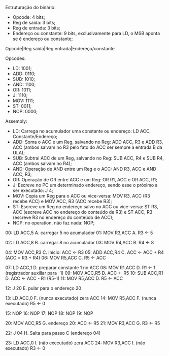 Estruturação do binário:
- Opcode: 4 bits;
- Reg de saída: 3 bits;
- Reg de entrada: 3 bits;
- Endereço ou constante: 9 bits, exclusivamente para LD, o MSB aponta se é endereço ou constante;

Opcode|Reg saida|Reg entrada|Endereço/constante

Opcodes:
- LD: 1001;
- ADD: 0110;
- SUB: 1010;
- AND: 1100;
- OR: 1011;
- J: 1110;
- MOV: 1111;
- ST: 0011;
- NOP: 0000;

Assembly:
- LD: Carrega no acumulador uma constante ou endereço: 
LD ACC, Constante/Endereço;
- ADD: Soma o ACC e um Reg, salvando no Reg:
ADD ACC, R3 e ADD R3, ACC (ambos salvam no R3 pelo fato do ACC ser sempre a entrada B da ULA);
- SUB: Subtrai ACC de um Reg, salvando no Reg:
SUB ACC, R4 e SUB R4, ACC (ambos salvam no R4);
- AND: Operação de AND entre um Reg e o ACC:
AND R3, ACC e AND ACC, R3;
- OR: Operação de OR entre ACC e um Reg:
OR R1, ACC e OR ACC, R1;
- J: Escreve no PC um determinado endereço, sendo esse o próximo a ser executado:
J 4;
- MOV: Copia um Reg para o ACC ou vice-versa:
MOV R3, ACC (R3 recebe ACC) e MOV ACC, R3 (ACC recebe R3);
- ST: Escreve um Reg no endereço salvo no ACC ou vice-versa:
ST R3, ACC (escreve ACC no endereço do conteúdo de R3) e ST ACC, R3 (escreve R3 no endereço do conteúdo de ACC);
- NOP: no operation, não faz nada:
NOP;


00: LD  ACC,5        A. carregar 5 no acumulador
01: MOV R3,ACC       A. R3 ← 5

02: LD  ACC,8        B. carregar 8 no acumulador
03: MOV R4,ACC       B. R4 ← 8

04: MOV ACC,R3       C. início: ACC ← R3
05: ADD ACC,R4       C. ACC ← ACC + R4  (ACC = R3 + R4)
06: MOV R5,ACC       C. R5 ← ACC

07: LD  ACC,1        D. preparar constante 1 no ACC
08: MOV R1,ACC       D. R1 ← 1 (registrador auxiliar para -1)
09: MOV ACC,R5       D. ACC ← R5
10: SUB ACC,R1       D. ACC ← ACC - R1  (R5-1)
11: MOV R5,ACC       D. R5 ← ACC

12: J   20           E. pular para o endereço 20

13: LD  ACC,0        F. (nunca executado) zera ACC
14: MOV R5,ACC       F. (nunca executado) R5 ← 0

15: NOP
16: NOP
17: NOP
18: NOP
19: NOP

20: MOV ACC,R5       G. endereço 20: ACC ← R5
21: MOV R3,ACC       G. R3 ← R5

22: J   04           H. Salta para passo C (endereço 04)

23: LD  ACC,0        I. (não executado) zera ACC
24: MOV R3,ACC       I. (não executado) R3 ← 0